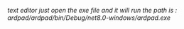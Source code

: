 <i> text editor just open the exe file and it will run  the path  is : ardpad/ardpad/bin/Debug/net8.0-windows/ardpad.exe</i>
